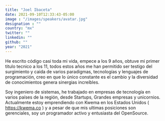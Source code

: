 ```yaml
---
title: "Joel Ibaceta"
date: 2021-09-10T12:33:43-05:00
image : "/images/speakers/avatar.jpg"
designation : ""
country: "mx"
twitter: ""
linkedin: ""
github: ""
year: "2021"
---
```


He escrito código casi toda mi vida, empece a los 9 años, obtuve mi primer titulo tecnico a los 11, todos estos años me han permitido ser testigo del surgimiento y caida de varios paradigmas, tecnologías y lenguajes de programación, creo en que lo único constante es el cambio y la diversidad de conocimientos genera sinergias increíbles. 

Soy ingeniero de sistemas, he trabajado en empresas de tecnología en varios países de la región, desde Startups, Grandes empresas y unicornios. Actualmente estoy emprendiendo con Kwema en los Estados Unidos ( https://kwema.co ) y a pesar de que mis ultimas posiciones son gerenciales, soy un programador activo y entusiasta del OpenSource.